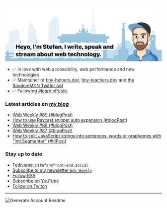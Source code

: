 <img alt="Heyo, I'm Stefan. I write and speak about web technology." src="https://raw.githubusercontent.com/stefanjudis/stefanjudis/main/screenshot.png">

- ✅ In love with web accessibility, web performance and new technologies
- ✅ Maintainer of [tiny-helpers.dev](https://tiny-helpers.dev), [tiny-teachers.dev](https://tiny-teachers.dev/) and [the RandomMDN Twitter bot](https://twitter.com/randomMDN)
- ✅ Following [#learnInPublic](https://www.stefanjudis.com/today-i-learned/)
### Latest articles on [my blog](https://www.stefanjudis.com)

<!-- BLOG-POST-LIST:START -->
- [Web Weekly #89 &lpar;#blogPost&rpar;](https://www.stefanjudis.com/blog/web-weekly-89/)
- [How to use Raycast snippet auto expansion &lpar;#blogPost&rpar;](https://www.stefanjudis.com/blog/how-to-use-raycast-snippet-auto-expansion/)
- [Web Weekly #88 &lpar;#blogPost&rpar;](https://www.stefanjudis.com/blog/web-weekly-88/)
- [Web Weekly #87 &lpar;#blogPost&rpar;](https://www.stefanjudis.com/blog/web-weekly-87/)
- [How to split JavaScript strings into sentences, words or graphemes with &quot;Intl.Segmenter&quot; &lpar;#tilPost&rpar;](https://www.stefanjudis.com/today-i-learned/how-to-split-javascript-strings-with-intl-segmenter/)
<!-- BLOG-POST-LIST:END -->

### Stay up to date

- Fediverse: `@stefan@front-end.social`
- [Subscribe to my newsletter `Web Weekly`](https://webweekly.email/)
- [Follow RSS](https://www.stefanjudis.com/feeds/)
- [Subscribe on YouTube](https://youtube.com/c/stefanjudis)
- [Follow on Twitch](https://www.twitch.tv/stefanjudis)

---

![Generate Account Readme](https://github.com/stefanjudis/stefanjudis/workflows/Generate%20Account%20Readme/badge.svg)
